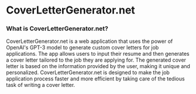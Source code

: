 # CoverLetterGenerator.net

### What is CoverLetterGenerator.net?
CoverLetterGenerator.net is a web application that uses the power of OpenAI's GPT-3 model to generate custom cover letters for job applications. The app allows users to input their resume and then generates a cover letter tailored to the job they are applying for. The generated cover letter is based on the information provided by the user, making it unique and personalized. CoverLetterGenerator.net is designed to make the job application process faster and more efficient by taking care of the tedious task of writing a cover letter.
